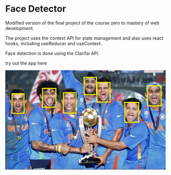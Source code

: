 # Face Detector

Modified version of the final project of the course zero to mastery of web development.

The project uses the context API for state management and also uses react hooks, including useReducer and useContext. 

Face detection is done using the Clarifai API.

try out the app here

<img src="src/components/logo/example.PNG" alt="exmple picture" />
